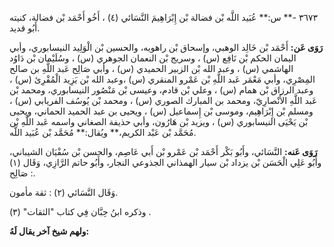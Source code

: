 ٣٦٧٣ -** س:** عُبَيد اللَّه بْن فضالة بْن إِبْرَاهِيمَ النَّسَائي (٤) ، أَخُو أَحْمَد بْن فضالة، كنيته أَبُو قديد.

**رَوَى عَن:** أَحْمَد بْن خَالِد الوهبي، وإسحاق بْن راهويه، والحسين بْن الْوَلِيد النيسابوري، وأبي اليمان الحكم بْن نَافِع (س) ، وسريج بْن النعمان الجوهري (س) ، وسُلَيْمان بْن دَاوُد الهاشمي (س) ، وعبد الله بْن الزبير الحميدي (س) ، وأبي صَالِح عَبد اللَّهِ بن صالح المِصْرِي، وأبي مَعْمَر عَبد اللَّهِ بْن عَمْرو المنقري (س) ،وعبد الله بْن يَزِيد الْمُقْرِئ (س) ، وعبد الرزاق بْن همام (س) ، وعلي بْن قادم، وعيسى بْن مَنْصُور النيسابوري، ومحمد بْن عَبد اللَّهِ الأَنْصارِيّ، ومحمد بن المبارك الصوري (س) ، ومحمد بْن يُوسُف الفريابي (س) ، ومسلم بْن إِبْرَاهِيم، وموسى بْن إِسماعيل (س) ، ويحيى بن عبد الحميد الحماني، ويحيى بْن يَحْيَى النيسابوري (س) ، ويزيد بْن هَارُون، وأبي حذيفة الصغاني واسمه عَبد اللَّهِ بْن مُحَمَّد بْن عَبْد الكريم،** ويُقال:** مُحَمَّد بْن عُبَيد اللَّه.

**رَوَى عَنه:** النَّسَائي، وأَبُو بَكْر أَحْمَد بْن عَمْرو بْن أَبي عَاصِم، والحسن بْن سُفْيَان الشيباني، وأَبُو عَلِي الْحَسَن بْن يزداد بْن سيار الهمذاني الجذوعي النجار، وأَبُو حاتم الرَّازِي، وَقَال (١) : صَالِح.

وَقَال النَّسَائي (٢) : ثقة مأمون.

وذكره ابنُ حِبَّان فِي كتاب "الثقات" (٣) .

**ولهم شيخ آخر يقال لَهُ:**